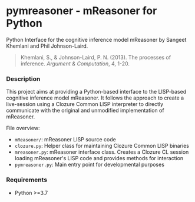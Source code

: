 pymreasoner - mReasoner for Python
==================================

Python Interface for the cognitive inference model mReasoner by Sangeet Khemlani and Phil Johnson-Laird.

> Khemlani, S., & Johnson-Laird, P. N. (2013). The processes of inference. *Argument & Computation*, 4, 1-20.

### Description

This project aims at providing a Python-based interface to the LISP-based cognitive inference model mReasoner. It follows the approach to create a live-session using a Clozure Common LISP interpreter to directly communicate with the original and unmodified implementation of mReasoner.

File overview:

- `mReasoner/`: mReasoner LISP source code
- `clozure.py`: Helper class for maintaining Clozure Common LISP binaries
- `mreasoner.py`: mReasoner interface class. Creates a Clozure CL session loading mReasoner's LISP code and provides methods for interaction
- `pymreasoner.py`: Main entry point for developmental purposes

### Requirements

- Python >=3.7
